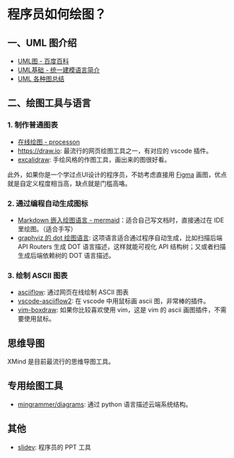 # 程序员如何绘图？

## 一、UML 图介绍

- [UML图 - 百度百科](https://baike.baidu.com/item/UML%E5%9B%BE)
- [UML基础 - 统一建模语言简介](https://www.ibm.com/developerworks/cn/rational/r-uml/index.html)
- [UML 各种图总结](https://www.cnblogs.com/jiangds/p/6596595.html)

## 二、绘图工具与语言

### 1. 制作普通图表

- [在线绘图 - processon](https://www.processon.com/)
- <https://draw.io>: 最流行的网页绘图工具之一，有对应的 vscode 插件。
- [excalidraw](https://github.com/excalidraw/excalidraw): 手绘风格的作图工具，画出来的图很好看。

此外，如果你是一个学过点UI设计的程序员，不妨考虑直接用 [Figma](https://www.figma.com/) 画图，优点就是自定义程度相当高，缺点就是门槛高咯。

### 2. 通过编程自动生成图标

- [Markdown 嵌入绘图语言 - mermaid](https://github.com/mermaid-js/mermaid)：适合自己写文档时，直接通过在 IDE 里绘图。（适合手写）
- [graphviz 的 dot 绘图语言](https://www.graphviz.org/doc/info/lang.html): 这项语言适合通过程序自动生成，比如扫描后端 API Routers 生成 DOT 语言描述，这样就能可视化 API 结构树；又或者扫描生成后端依赖树的 DOT 语言描述。


### 3. 绘制 ASCII 图表

- [asciiflow](https://github.com/lewish/asciiflow): 通过网页在线绘制 ASCII 图表
- [vscode-asciiflow2](https://github.com/zenghongtu/vscode-asciiflow2): 在 vscode 中用鼠标画 ascii 图，非常棒的插件。
- [vim-boxdraw](https://github.com/gyim/vim-boxdraw): 如果你比较喜欢使用 vim，这是 vim 的 ascii 画图插件，不需要使用鼠标。

## 思维导图

XMind 是目前最流行的思维导图工具。

## 专用绘图工具

- [mingrammer/diagrams](https://github.com/mingrammer/diagrams): 通过 python 语言描述云端系统结构。


## 其他

- [slidev](https://github.com/slidevjs/slidev): 程序员的 PPT 工具
